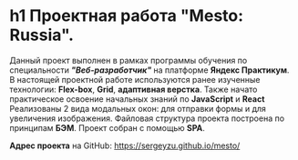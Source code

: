 # h1 Проектная работа "Mesto: Russia".

Данный проект выполнен в рамках программы обучения по специальности **_"Веб-разработчик"_** на платформе **Яндекс Практикум**.
В настоящей проектной работе используются ранее изученные технологии: **Flex-box**, **Grid**, **адаптивная верстка**.
Также начато практическое освоение начальных знаний по **JavaScript** и **React** Реализованы 2 вида модальных окон: для отправки формы и для увеличения изображения.
Файловая структура проекта построена по принципам **БЭМ**.
Проект собран с помощью **SPA**.

**Адрес проекта** на GitHub: https://sergeyzu.github.io/mesto/
